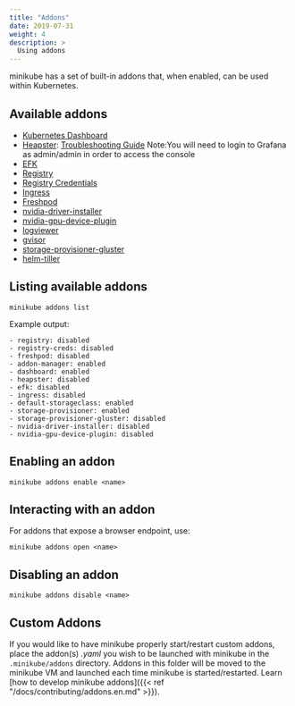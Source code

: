 ```yaml
---
title: "Addons"
date: 2019-07-31
weight: 4
description: >
  Using addons
---
```


minikube has a set of built-in addons that, when enabled, can be used within Kubernetes.

## Available addons

* [Kubernetes Dashboard](https://github.com/kubernetes/kubernetes/tree/master/cluster/addons/dashboard)
* [Heapster](https://github.com/kubernetes/heapster): [Troubleshooting Guide](https://github.com/kubernetes/heapster/blob/master/docs/influxdb.md) Note:You will need to login to Grafana as admin/admin in order to access the console
* [EFK](https://github.com/kubernetes/kubernetes/tree/master/cluster/addons/fluentd-elasticsearch)
* [Registry](https://github.com/kubernetes/minikube/tree/master/deploy/addons/registry)
* [Registry Credentials](https://github.com/upmc-enterprises/registry-creds)
* [Ingress](https://github.com/kubernetes/ingress-nginx)
* [Freshpod](https://github.com/GoogleCloudPlatform/freshpod)
* [nvidia-driver-installer](https://github.com/GoogleCloudPlatform/container-engine-accelerators/tree/master/nvidia-driver-installer/minikube)
* [nvidia-gpu-device-plugin](https://github.com/GoogleCloudPlatform/container-engine-accelerators/tree/master/cmd/nvidia_gpu)
* [logviewer](https://github.com/ivans3/minikube-log-viewer)
* [gvisor](../deploy/addons/gvisor/README.md)
* [storage-provisioner-gluster](../deploy/addons/storage-provisioner-gluster/README.md)
* [helm-tiller](../deploy/addons/helm-tiller/README.md)

## Listing available addons

```shell
minikube addons list
```

Example output:

```
- registry: disabled
- registry-creds: disabled
- freshpod: disabled
- addon-manager: enabled
- dashboard: enabled
- heapster: disabled
- efk: disabled
- ingress: disabled
- default-storageclass: enabled
- storage-provisioner: enabled
- storage-provisioner-gluster: disabled
- nvidia-driver-installer: disabled
- nvidia-gpu-device-plugin: disabled
```

## Enabling an addon

```shell
minikube addons enable <name>
```

## Interacting with an addon

For addons that expose a browser endpoint, use:

```shell
minikube addons open <name>
```

## Disabling an addon

```shell
minikube addons disable <name>
```

## Custom Addons

If you would like to have minikube properly start/restart custom addons, place the addon(s) _.yaml_ you wish to be launched with minikube in the `.minikube/addons` directory. Addons in this folder will be moved to the minikube VM and launched each time minikube is started/restarted. Learn [how to develop minikube addons]({{< ref "/docs/contributing/addons.en.md" >}}).
